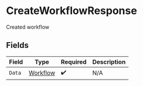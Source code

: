 # CreateWorkflowResponse

Created workflow


## Fields

| Field                                       | Type                                        | Required                                    | Description                                 |
| ------------------------------------------- | ------------------------------------------- | ------------------------------------------- | ------------------------------------------- |
| `Data`                                      | [Workflow](../../models/shared/workflow.md) | :heavy_check_mark:                          | N/A                                         |